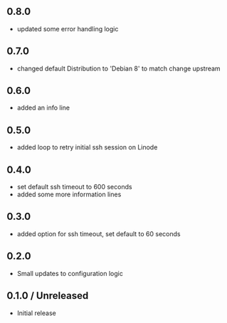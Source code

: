 ## 0.8.0

* updated some error handling logic

## 0.7.0

* changed default Distribution to 'Debian 8' to match change upstream

## 0.6.0

* added an info line

## 0.5.0

* added loop to retry initial ssh session on Linode

## 0.4.0

* set default ssh timeout to 600 seconds
* added some more information lines

## 0.3.0

* added option for ssh timeout, set default to 60 seconds

## 0.2.0

* Small updates to configuration logic

## 0.1.0 / Unreleased

* Initial release
